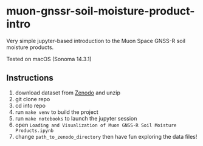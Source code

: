 # muon-gnssr-soil-moisture-product-intro
Very simple jupyter-based introduction to the Muon Space GNSS-R soil moisture products.

Tested on macOS (Sonoma 14.3.1)

## Instructions

1. download dataset from [Zenodo](https://zenodo.org/uploads/14172456) and unzip
2. git clone repo
3. cd into repo
4. run `make venv` to build the project
5. run `make notebooks` to launch the jupyter session
6. open `Loading and Visualization of Muon GNSS-R Soil Moisture Products.ipynb`
7. change `path_to_zenodo_directory` then have fun exploring the data files!
